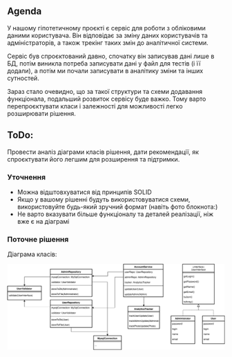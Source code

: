 ## Agenda
У нашому гіпотетичному проєкті є сервіс для роботи з обліковими даними користувача. Він відповідає за зміну даних користувачів та адміністраторів, а також трекінг таких змін до аналітичної системи.

Сервіс був спроєктований давно, спочатку він записував дані лише в БД, потім виникла потреба записувати дані у файл для тестів (і її додали), а потім ми почали записувати в аналітику зміни та інших сутностей.

Зараз стало очевидно, що за такої структури та схеми додавання функціонала, подальший розвиток сервісу буде важко. Тому варто перепроєктувати класи і залежності для можливості легко розширювати рішення.

## ToDo:
Провести аналіз діаграми класів рішення, дати рекомендації, як спроєктувати його легшим для розширення та підтримки.

### Уточнення
- Можна відштовхуватися від принципів SOLID
- Якщо у вашому рішенні будуть використовуватися схеми, використовуйте будь-який зручний формат (навіть фото блокнота:)
- Не варто вказувати більше функціоналу та деталей реалізації, ніж вже є на діаграмі

### Поточне рішення
Діаграма класів:

![Діаграма класів](src/tt-classdiagram.svg)
